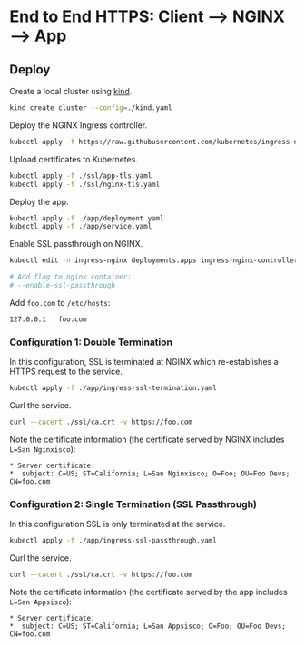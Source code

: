 # End to End HTTPS: Client --> NGINX --> App

## Deploy

Create a local cluster using [kind](https://kind.sigs.k8s.io/).

```sh
kind create cluster --config=./kind.yaml
```

Deploy the NGINX Ingress controller.

```sh
kubectl apply -f https://raw.githubusercontent.com/kubernetes/ingress-nginx/master/deploy/static/provider/kind/deploy.yaml
```

Upload certificates to Kubernetes.

```sh
kubectl apply -f ./ssl/app-tls.yaml
kubectl apply -f ./ssl/nginx-tls.yaml
```

Deploy the app.

```sh
kubectl apply -f ./app/deployment.yaml
kubectl apply -f ./app/service.yaml
```

Enable SSL passthrough on NGINX.

```sh
kubectl edit -n ingress-nginx deployments.apps ingress-nginx-controller

# Add flag to nginx container:
# --enable-ssl-passthrough
```

Add `foo.com` to `/etc/hosts`:

```
127.0.0.1   foo.com
```

### Configuration 1: Double Termination

In this configuration, SSL is terminated at NGINX which re-establishes a HTTPS request to the service.

```sh
kubectl apply -f ./app/ingress-ssl-termination.yaml
```

Curl the service.

```sh
curl --cacert ./ssl/ca.crt -v https://foo.com
```

Note the certificate information (the certificate served by NGINX includes `L=San Nginxisco`):

```
* Server certificate:
*  subject: C=US; ST=California; L=San Nginxisco; O=Foo; OU=Foo Devs; CN=foo.com
```

### Configuration 2: Single Termination (SSL Passthrough)

In this configuration SSL is only terminated at the service.

```sh
kubectl apply -f ./app/ingress-ssl-passthrough.yaml
```

Curl the service.

```sh
curl --cacert ./ssl/ca.crt -v https://foo.com
```

Note the certificate information (the certificate served by the app includes `L=San Appsisco`):

```
* Server certificate:
*  subject: C=US; ST=California; L=San Appsisco; O=Foo; OU=Foo Devs; CN=foo.com
```

